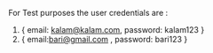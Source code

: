 For Test purposes the user credentials are :
1. { email: kalam@kalam.com, password: kalam123 }
2. { email:bari@gmail.com , password: bari123 }
